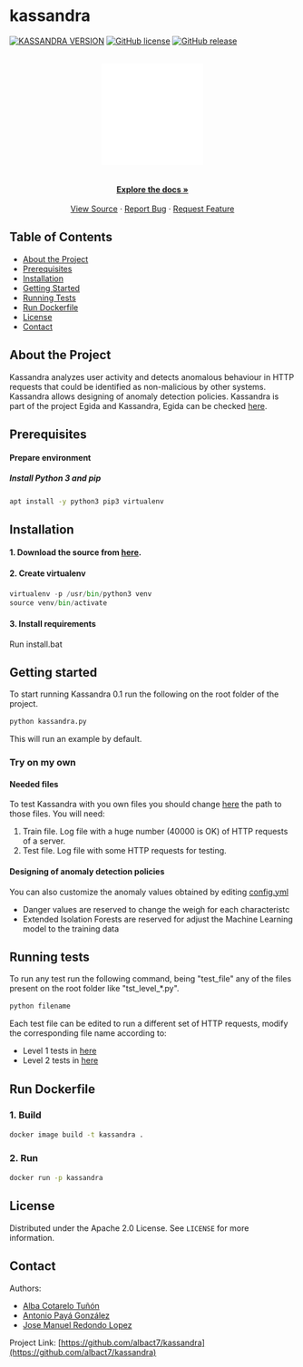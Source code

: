 # kassandra

<!-- PROJECT SHIELDS -->
[![KASSANDRA VERSION](https://img.shields.io/badge/kassandra-v0.1-blue?style=for-the-badge&color=8B12D1)](https://github.com/albact7/kassandra)
[![GitHub license](https://img.shields.io/badge/license-Apache-blue?style=for-the-badge)](https://github.com/albact7/kassandra/blob/master/LICENSE)
[![GitHub release](https://img.shields.io/badge/release-v.0.0.1-yellowgreen?style=for-the-badge)](https://github.com/albact7/kassandra/releases)

<!-- PROJECT LOGO -->

<br />
<div align="center">
  <a href="https://github.com/albact7/kassandra">
    <img src="img/logo.svg" alt="Logo" width="180" height="180">
  </a>

  <p align="center">
    <br />
    <a href="https://albact7.github.io/kassandra/"><strong>Explore the docs »</strong></a>
    <br />
    <br />
    <a href="https://github.com/albact7/kassandra">View Source</a>
    ·
    <a href="https://github.com/albact7/kassandra/issues">Report Bug</a>
    ·
    <a href="https://github.com/albact7/kassandra/issues">Request Feature</a>
  </p>
</div>

<!-- TABLE OF CONTENTS -->
## Table of Contents

* [About the Project](#about-the-project)
* [Prerequisites](#prerequisites)
* [Installation](#installation)
* [Getting Started](#getting-started)
* [Running Tests](#running-tests)
* [Run Dockerfile](#run-dockerfile)
* [License](#license)
* [Contact](#contact)

<!-- ABOUT THE PROJECT -->
## About the Project

Kassandra analyzes user activity and detects anomalous behaviour  in HTTP requests that could be identified as non-malicious by other systems. Kassandra allows designing of anomaly detection policies. Kassandra is part of the project Egida and Kassandra, Egida can be checked <a href="https://github.com/antonioalfa22/egida">here</a>.


## Prerequisites

#### Prepare environment

##### Install Python 3 and pip

```bash
apt install -y python3 pip3 virtualenv
```

## Installation

#### 1. Download the source from [here](https://github.com/albact7/kassandra/releases).
 
#### 2. Create virtualenv

```python
virtualenv -p /usr/bin/python3 venv
source venv/bin/activate
```
#### 3. Install requirements
Run install.bat

<!-- RUN KASSANDRA -->
## Getting started
To start running Kassandra 0.1 run the following on the root folder of the project.
```bash
python kassandra.py
```
This will run an example by default.
### Try on my own
#### Needed files
To test Kassandra with you own files you should change [here](https://github.com/albact7/kassandra/blob/master/kassandra.py) the path to those files.
You will need:
1. Train file. Log file with a huge number (40000 is OK) of HTTP requests of a server.
2. Test file. Log file with some HTTP requests for testing.
#### Designing of anomaly detection policies
You can also customize the anomaly values obtained by editing [config.yml](https://github.com/albact7/kassandra/blob/master/kass_nn/config/config.yml)
* Danger values are reserved to change the weigh for each characteristc 
* Extended Isolation Forests are reserved for adjust the Machine Learning model to the training data

<!-- RUNNING TESTS -->
## Running tests
To run any test run the following command, being "test_file" any of the files present on the root folder like "tst_level_*.py".

```bash
python filename
```
Each test file can be edited to run a different set of HTTP requests, modify the corresponding file name according to:
* Level 1 tests in [here](https://github.com/albact7/kassandra/tree/master/kass_nn/level_1/test_logs/main)
* Level 2 tests in [here](https://github.com/albact7/kassandra/tree/master/kass_nn/level_2/test_logs)

## Run Dockerfile

### 1. Build

```bash
docker image build -t kassandra .
```

### 2. Run

```bash
docker run -p kassandra
```



<!-- LICENSE -->
## License

Distributed under the Apache 2.0 License. See `LICENSE` for more information.

<!-- CONTACT -->
## Contact

Authors:

* [Alba Cotarelo Tuñón](https://www.albact.ml/)
* [Antonio Payá González](https://antoniopg.tk)
* [Jose Manuel Redondo Lopez](http://orcid.org/0000-0002-0939-0186)

Project Link: [https://github.com/albact7/kassandra](https://github.com/albact7/kassandra)
